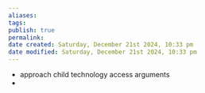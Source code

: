 ```yaml
---
aliases: 
tags: 
publish: true
permalink:
date created: Saturday, December 21st 2024, 10:33 pm
date modified: Saturday, December 21st 2024, 10:33 pm
---
```

- approach child technology access arguments
- 